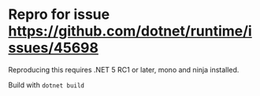 ﻿# Repro for issue https://github.com/dotnet/runtime/issues/45698

Reproducing this requires .NET 5 RC1 or later, mono and ninja installed.

Build with `dotnet build`